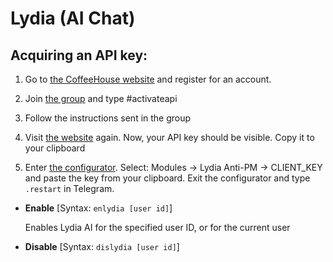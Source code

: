 # Lydia (AI Chat)

## Acquiring an API key:

1. Go to [the CoffeeHouse website](https://coffeehouse.intellivoid.info "the website") and register for an account.

2. Join [the group](https://t.me/IntellivoidDev "the group") and type #activateapi

3. Follow the instructions sent in the group

4. Visit [the website](https://coffeehouse.intellivoid.info "the website") again. Now, your API key should be visible. Copy it to your clipboard

5. Enter [the configurator](configuration#configuring-modules). Select: Modules -> Lydia Anti-PM -> CLIENT_KEY and paste the key from your clipboard. Exit the configurator and type `.restart` in Telegram.

- **Enable**
[Syntax: `enlydia [user id]`]

   Enables Lydia AI for the specified user ID, or for the current user
 - **Disable**
[Syntax: `dislydia [user id]`]
<!--stackedit_data:
eyJoaXN0b3J5IjpbLTg1NDYyOTczMV19
-->